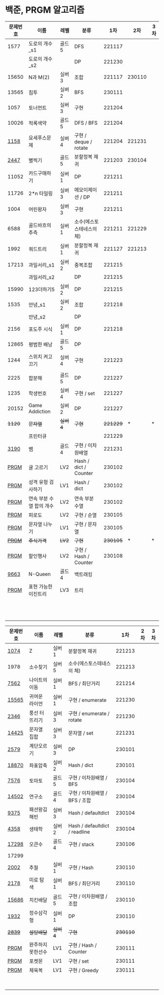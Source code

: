 # 백준, PRGM 알고리즘

| 문제번호 | 이름            | 레벨  | 분류                      | 1차    | 2차    | 3차  |
| -------- | --------------- | ----- | ------------------------- | ------ | ------ | ---- |
| 1577 | 도로의 개수_s1 | 골드5 | DFS | 221117 |  |  |
|  | 도로의 개수_s2 |  | DP | 221230 | | |
| 15650 | N과 M(2) | 실버3 | 조합 | 221117 | 230110 |  |
| 13565 | 침투 | 실버2 | BFS | 230111 |  | |
| 1057     | 토너먼트        | 실버3 | 구현                      | 221204 |        |      |
| 10026    | 적록색약        | 골드5 | DFS / BFS                 | 221204 |        |      |
| [1158](https://www.acmicpc.net/problem/1158) | 요세푸스문제    | 실버4 | 구현 / deque / rotate    | 221204 | 221231 |      |
| [2447](https://www.acmicpc.net/problem/2447) | 별찍기          | 골드5 | 분할정복 재귀             | 221203 | 230104 |      |
| 11052    | 카드구매하기    | 실버1 | DP                        | 221211 |        |      |
| 11726    | 2*n 타일링      | 실버3 | 메모이제이션 / DP         | 221211 |        |      |
| 1004     | 어린왕자        | 실버3 | 구현                      | 221211 |        |      |
| 6588     | 골드바흐의 추측 | 실버1 | 소수(에스토스테네스의 체) | 221211 | 221229 |      |
| 1992     | 쿼드트리        | 실버1 | 분할정복 재귀             | 221127 | 221213 |      |
| 17213    | 과일서리_s1     | 실버2 | 중복조합                  | 221215 |        |      |
|          | 과일서리_s2     |           | DP                        | 221215 |        |      |
| 15990    | 123더하기5      | 실버2 | DP                        | 221215 |        |      |
| 1535     | 안녕_s1         | 실버2 | 조합                      | 221218 |        |      |
|          | 안녕_s2         |  | DP                        |        |        |      |
| 2156     | 포도주 시식     | 실버1 | DP                        | 221218 |        |      |
| 12865    | 평범한 배낭     | 골드5 | DP                        |        |        |      |
| 1244                                                         | 스위치 켜고 끄기         | 실버4 | 구현 | 221223     |        |      |
|          |                 |           |                           |            |        |      |
| 2225                                                         | 합분해                   | 골드5     | DP                        | 221227     |        |      |
| 1235                                                         | 학생번호                 | 실버4     | 구현 / set                | 221227     |        |      |
| 20152                                                        | Game Addiction           | 실버2     | DP                        | 221227     |        |      |
| ~~1120~~                                                     | ~~문자열~~               | ~~실버4~~ | ~~구현~~                  | ~~221229~~ | * | * |
|                                                          | 프린터큐                 |           |                           | 221229     |        |      |
| [3190](https://www.acmicpc.net/problem/3190)                 | 뱀                       | 골드4     | 구현 / 이차원배열         | 221231     |        |      |
| [PRGM](https://school.programmers.co.kr/learn/courses/30/lessons/138476) | 귤 고르기                | LV2       | Hash / dict / Counter     | 230102     |        |      |
| [PRGM](https://school.programmers.co.kr/learn/courses/30/lessons/118666) | 성격 유형 검사하기       | LV1       | Hash / dict               | 230102     |        |      |
| [PRGM](https://school.programmers.co.kr/learn/courses/30/lessons/131701) | 연속 부분 수열 합의 개수 | LV2 | 연속 부분 수열 | 230102 |        |      |
| [PRGM](https://school.programmers.co.kr/learn/courses/30/lessons/87946#) | 피로도 | LV2 | 구현 / 순열 | 230105 |        |      |
| [PRGM](https://school.programmers.co.kr/learn/courses/30/lessons/140108) | 문자열 나누기            | LV1       | 구현 / 문자열                                                | 230105     |        |      |
| ~~[PRGM](https://school.programmers.co.kr/learn/courses/30/lessons/42584)~~ | ~~주식가격~~             | ~~LV2~~ | ~~구현~~ | ~~230105~~ | * | * |
| [PRGM](https://school.programmers.co.kr/learn/courses/30/lessons/131127) | 할인행사 | LV2 | 구현 / Hash / Counter | 230108 |        |      |
| [9663](https://www.acmicpc.net/problem/9663) | N-Queen | 골드4 | 백트래킹 |            |        |      |
| [PRGM](https://school.programmers.co.kr/learn/courses/30/lessons/150367) | 표현 가능한 이진트리 | LV3 | 트리 |            |        |      |
|                                                              |                          |           |                                                              |            |        |      |
|                                                              |                          |           |                                                              |            |        |      |
|                                                              |                          |           |                                                              |            |        |      |
|                                                              |                          |           |                                                              |            |        |      |
|                                                              |                          |           |                                                              |            |        |      |
|                                                              |                          |           |                                                              |            |        |      |
|                                                              |                          |           |                                                              |            | | |
|  |  | | | | | |
|  |  | | | | | |
|  |  | | | | | |
|  |  | | | | | |
|  |  | | | | | |



| 문제번호                                                     | 이름             | 레벨      | 분류                           | 1차        | 2차  | 3차  |
| ------------------------------------------------------------ | ---------------- | --------- | ------------------------------ | ---------- | ---- | ---- |
| [1074](https://www.acmicpc.net/problem/1074)                 | Z                | 실버1     | 분할정복 재귀                  | 221213     |      |      |
| 1978                                                         | 소수찾기         | 실버5     | 소수(에스토스테네스의 체)      | 221213     |      |      |
| [7562](https://www.acmicpc.net/problem/7562)                 | 나이트의 이동    | 실버1     | BFS / 최단거리                 | 221214     |      |      |
| [15565](https://www.acmicpc.net/problem/15565)               | 귀여운 라이언    | 실버1     | 구현 / enumerate               | 221230     |      |      |
| [2346](https://www.acmicpc.net/problem/2346)                 | 풍선 터뜨리기    | 실버3     | 구현 / enumerate / rotate      | 221230     |      |      |
| [14425](https://www.acmicpc.net/problem/14425)               | 문자열 집합      | 실버3     | 문자열 / set                   | 221231     |      |      |
| [2579](https://www.acmicpc.net/problem/2579)                 | 계단오르기       | 실버3     | DP                             | 230101     |      |      |
| [18870](https://www.acmicpc.net/problem/18870)               | 좌표압축         | 실버2     | Hash / dict                    | 230101     |      |      |
| [7576](https://www.acmicpc.net/problem/7576)                 | 토마토           | 골드5     | 구현 / 이차원배열 / BFS        | 230104     |      |      |
| [14502](https://www.acmicpc.net/problem/14502)               | 연구소           | 골드4     | 구현 / 이차원배열 / BFS / 조합 | 230104     |      |      |
| [9375](https://www.acmicpc.net/problem/9375)                 | 패션왕김해빈     | 실버3     | Hash / defaultdict             | 230104     |      |      |
| [4358](https://www.acmicpc.net/problem/4358)                 | 생태학           | 실버2     | Hash / defaultdict / readline  | 230104     |      |      |
| [17298](https://www.acmicpc.net/problem/17298)               | 오큰수           | 골드4     | 구현 / stack                   | 230106     |      |      |
| 17299                                                        |                  |           |                                |            |      |      |
| [2002](https://www.acmicpc.net/problem/2002)                 | 추월             | 실버1     | 구현 / Hash                    | 230110     |      |      |
| [2178](https://www.acmicpc.net/problem/2178)                 | 미로 탐색        | 실버1     | BFS / 최단거리                 | 230110     |      |      |
| [15686](https://www.acmicpc.net/problem/15686)               | 치킨배달         | 골드5     | 구현 / 이차원배열 / 조합       | 230110     |      |      |
| [1932](https://www.acmicpc.net/problem/1932)                 | 정수삼각형       | 실버1     | DP                             | 230110     |      |      |
| ~~[2839](https://www.acmicpc.net/problem/2839)~~             | ~~설탕배달~~     | ~~실버4~~ | ~~구현~~                       | ~~230110~~ |      |      |
| [PRGM](https://school.programmers.co.kr/learn/courses/30/lessons/42576) | 완주하지못한선수 | LV1       | 구현 / Hash / Counter          | 230111     |      |      |
| [PRGM](https://school.programmers.co.kr/learn/courses/30/lessons/1845) | 포켓몬           | LV1       | 구현 / set                     | 230111     |      |      |
| [PRGM](https://school.programmers.co.kr/learn/courses/30/lessons/42862#) | 체육복           | LV1       | 구현 / Greedy                  | 230111     |      |      |
|                                                              |                  |           |                                |            |      |      |
|                                                              |                  |           |                                |            |      |      |
|                                                              |                  |           |                                |            |      |      |
|                                                              |                  |           |                                |            |      |      |
|                                                              |                  |           |                                |            |      |      |
|                                                              |                  |           |                                |            |      |      |
|                                                              |                  |           |                                |            |      |      |
|                                                              |                  |           |                                |            |      |      |

